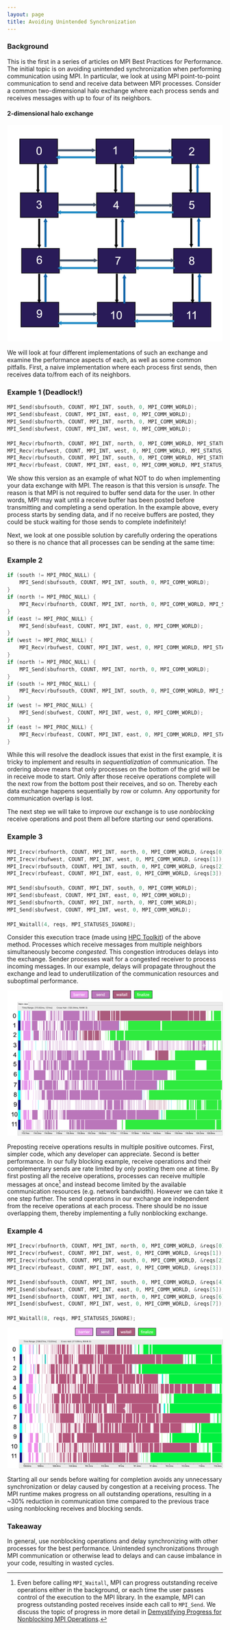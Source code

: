 ```yaml
---
layout: page
title: Avoiding Unintended Synchronization
---
```


### Background

This is the first in a series of articles on MPI Best Practices for
Performance. The initial topic is on avoiding unintended synchronization
when performing communication using MPI. In particular, we look at using
MPI point-to-point communication to send and receive data between MPI
processes. Consider a common two-dimensional halo exchange where each
process sends and receives messages with up to four of its neighbors.

#### 2-dimensional halo exchange

![An illustration of a 2d grid halo exchange pattern](/assets/images/halo-exchange.jpg)

We will look at four different implementations of such an exchange and
examine the performance aspects of each, as well as some common
pitfalls. First, a naive implementation where each process first sends,
then receives data to/from each of its neighbors.

### Example 1 (Deadlock!)

```c
MPI_Send(sbufsouth, COUNT, MPI_INT, south, 0, MPI_COMM_WORLD);
MPI_Send(sbufeast, COUNT, MPI_INT, east, 0, MPI_COMM_WORLD);
MPI_Send(sbufnorth, COUNT, MPI_INT, north, 0, MPI_COMM_WORLD);
MPI_Send(sbufwest, COUNT, MPI_INT, west, 0, MPI_COMM_WORLD);

MPI_Recv(rbufnorth, COUNT, MPI_INT, north, 0, MPI_COMM_WORLD, MPI_STATUS_IGNORE);
MPI_Recv(rbufwest, COUNT, MPI_INT, west, 0, MPI_COMM_WORLD, MPI_STATUS_IGNORE);
MPI_Recv(rbufsouth, COUNT, MPI_INT, south, 0, MPI_COMM_WORLD, MPI_STATUS_IGNORE);
MPI_Recv(rbufeast, COUNT, MPI_INT, east, 0, MPI_COMM_WORLD, MPI_STATUS_IGNORE);
```

We show this version as an example of what NOT to do when implementing
your data exchange with MPI. The reason is that this version is
*unsafe*. The reason is that MPI is not required to buffer send data for
the user. In other words, MPI may wait until a receive buffer has been
posted before transmitting and completing a send operation. In the
example above, every process starts by sending data, and if no receive
buffers are posted, they could be stuck waiting for those sends to
complete indefinitely!

Next, we look at one possible solution by carefully ordering the
operations so there is no chance that all processes can be sending at
the same time:

### Example 2

```c
if (south != MPI_PROC_NULL) {
    MPI_Send(sbufsouth, COUNT, MPI_INT, south, 0, MPI_COMM_WORLD);
}
if (north != MPI_PROC_NULL) {
    MPI_Recv(rbufnorth, COUNT, MPI_INT, north, 0, MPI_COMM_WORLD, MPI_STATUS_IGNORE);
}
if (east != MPI_PROC_NULL) {
    MPI_Send(sbufeast, COUNT, MPI_INT, east, 0, MPI_COMM_WORLD);
}
if (west != MPI_PROC_NULL) {
    MPI_Recv(rbufwest, COUNT, MPI_INT, west, 0, MPI_COMM_WORLD, MPI_STATUS_IGNORE);
}
if (north != MPI_PROC_NULL) {
    MPI_Send(sbufnorth, COUNT, MPI_INT, north, 0, MPI_COMM_WORLD);
}
if (south != MPI_PROC_NULL) {
    MPI_Recv(rbufsouth, COUNT, MPI_INT, south, 0, MPI_COMM_WORLD, MPI_STATUS_IGNORE);
}
if (west != MPI_PROC_NULL) {
    MPI_Send(sbufwest, COUNT, MPI_INT, west, 0, MPI_COMM_WORLD);
}
if (east != MPI_PROC_NULL) {
    MPI_Recv(rbufeast, COUNT, MPI_INT, east, 0, MPI_COMM_WORLD, MPI_STATUS_IGNORE);
}
```

While this will resolve the deadlock issues that exist in the first
example, it is tricky to implement and results in _sequentialization_ of
communication. The ordering above means that only processes on the
bottom of the grid will be in receive mode to start. Only after those
receive operations complete will the next row from the bottom post their
receives, and so on. Thereby each data exchange happens sequentially by
row or column. Any opportunity for communication overlap is lost.

The next step we will take to improve our exchange is to use
*nonblocking* receive operations and post them all before starting our
send operations.

### Example 3

```c
MPI_Irecv(rbufnorth, COUNT, MPI_INT, north, 0, MPI_COMM_WORLD, &reqs[0]);
MPI_Irecv(rbufwest, COUNT, MPI_INT, west, 0, MPI_COMM_WORLD, &reqs[1]);
MPI_Irecv(rbufsouth, COUNT, MPI_INT, south, 0, MPI_COMM_WORLD, &reqs[2]);
MPI_Irecv(rbufeast, COUNT, MPI_INT, east, 0, MPI_COMM_WORLD, &reqs[3]);

MPI_Send(sbufsouth, COUNT, MPI_INT, south, 0, MPI_COMM_WORLD);
MPI_Send(sbufeast, COUNT, MPI_INT, east, 0, MPI_COMM_WORLD);
MPI_Send(sbufnorth, COUNT, MPI_INT, north, 0, MPI_COMM_WORLD);
MPI_Send(sbufwest, COUNT, MPI_INT, west, 0, MPI_COMM_WORLD);

MPI_Waitall(4, reqs, MPI_STATUSES_IGNORE);
```

Consider this execution trace (made using [HPC Toolkit][hpc-toolkit]) of
the above method. Processes which receive messages from multiple
neighbors simultaneously become _congested_. This congestion introduces
delays into the exchange. Sender processes wait for a congested receiver
to process incoming messages. In our example, delays will propagate
throughout the exchange and lead to underutilization of the
communication resources and suboptimal performance.

![Execution trace of example with send/recv ordering to avoid deadlock](/assets/images/trace1.png)

Preposting receive operations results in multiple positive
outcomes. First, simpler code, which any developer can
appreciate. Second is better performance. In our fully blocking example,
receive operations and their complementary sends are rate limited by
only posting them one at time. By first posting all the receive
operations, processes can receive multiple messages at once[^1] and instead
become limited by the available communication resources (e.g. network
bandwidth). However we can take it one step further. The send operations
in our exchange are independent from the receive operations at each
process. There should be no issue overlapping them, thereby implementing
a fully nonblocking exchange.

### Example 4

```c
MPI_Irecv(rbufnorth, COUNT, MPI_INT, north, 0, MPI_COMM_WORLD, &reqs[0]);
MPI_Irecv(rbufwest, COUNT, MPI_INT, west, 0, MPI_COMM_WORLD, &reqs[1]);
MPI_Irecv(rbufsouth, COUNT, MPI_INT, south, 0, MPI_COMM_WORLD, &reqs[2]);
MPI_Irecv(rbufeast, COUNT, MPI_INT, east, 0, MPI_COMM_WORLD, &reqs[3]);

MPI_Isend(sbufsouth, COUNT, MPI_INT, south, 0, MPI_COMM_WORLD, &reqs[4]);
MPI_Isend(sbufeast, COUNT, MPI_INT, east, 0, MPI_COMM_WORLD, &reqs[5]);
MPI_Isend(sbufnorth, COUNT, MPI_INT, north, 0, MPI_COMM_WORLD, &reqs[6]);
MPI_Isend(sbufwest, COUNT, MPI_INT, west, 0, MPI_COMM_WORLD, &reqs[7]);

MPI_Waitall(8, reqs, MPI_STATUSES_IGNORE);
```

![Execution trace of example with fully nonblocking exchange](/assets/images/trace2.png)


Starting all our sends before waiting for completion avoids any
unnecessary synchronization or delay caused by congestion at a receiving
process. The MPI runtime makes progress on all outstanding operations,
resulting in a ~30% reduction in communication time compared to the
previous trace using nonblocking receives and blocking sends.

### Takeaway

In general, use nonblocking operations and delay synchronizing with
other processes for the best performance. Unintended synchronizations
through MPI communication or otherwise lead to delays and can cause
imbalance in your code, resulting in wasted cycles.

[hpc-toolkit]: https://hpctoolkit.org/
[demystifying-progress]: /demystifying-progress/
[^1]: Even before calling ``MPI_Waitall``, MPI can progress outstanding
  receive operations either in the background, or each time the user
  passes control of the execution to the MPI library. In the example,
  MPI can progress outstanding posted receives inside each call to
  ``MPI_Send``. We discuss the topic of progress in more detail in
  [Demystifying Progress for Nonblocking MPI Operations][demystifying-progress].

